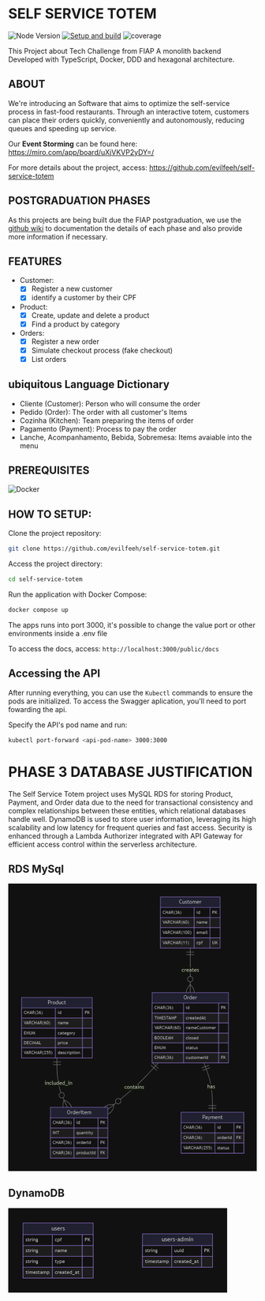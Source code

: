 # SELF SERVICE TOTEM

<img alt="Node Version" src="https://img.shields.io/badge/Node_Version-20.18-green"> [![Setup and build](https://github.com/evilfeeh/self-service-totem/actions/workflows/setup-build-pipeline.yml/badge.svg)](https://github.com/evilfeeh/self-service-totem/actions/workflows/setup-build-pipeline.yml) ![coverage](https://img.shields.io/endpoint?url=https://gist.githubusercontent.com/evilfeeh/b08eb2c7df611955dd487f17d2a4c340/raw/coverage.json)

This Project about Tech Challenge from FIAP
A monolith backend Developed with TypeScript, Docker, DDD and hexagonal architecture.

## ABOUT

We're introducing an Software that aims to optimize the self-service process in fast-food restaurants. Through an interactive totem, customers can place their orders quickly, conveniently and autonomously, reducing queues and speeding up service.

Our **Event Storming** can be found here: https://miro.com/app/board/uXjVKVP2yDY=/

For more details about the project, access: https://github.com/evilfeeh/self-service-totem

## POSTGRADUATION PHASES

As this projects are being built due the FIAP postgraduation, we use the [github wiki](https://github.com/evilfeeh/self-service-totem/wiki) to documentation the details of each phase and also provide more information if necessary.

## FEATURES

-   Customer:
    -   [x] Register a new customer
    -   [x] identify a customer by their CPF
-   Product:
    -   [x] Create, update and delete a product
    -   [x] Find a product by category
-   Orders:
    -   [x] Register a new order
    -   [x] Simulate checkout process (fake checkout)
    -   [x] List orders

## ubiquitous Language Dictionary

-   Cliente (Customer): Person who will consume the order
-   Pedido (Order): The order with all customer's Items
-   Cozinha (Kitchen): Team preparing the items of order
-   Pagamento (Payment): Process to pay the order
-   Lanche, Acompanhamento, Bebida, Sobremesa: Items avaiable into the menu

## PREREQUISITES

  <img alt="Docker" src="https://img.shields.io/badge/Docker-latest">

## HOW TO SETUP:

Clone the project repository:

```bash
git clone https://github.com/evilfeeh/self-service-totem.git
```

Access the project directory:

```bash
cd self-service-totem
```

Run the application with Docker Compose:

```bash
docker compose up
```

The apps runs into port 3000, it's possible to change the value port or other environments inside a .env file

To access the docs, access:
`http://localhost:3000/public/docs`

## Accessing the API

After running everything, you can use the `Kubectl` commands to ensure the pods are initialized. To access the Swagger aplication, you'll need to port fowarding the api.

Specify the API's pod name and run:

```bash
kubectl port-forward <api-pod-name> 3000:3000
```

# PHASE 3 DATABASE JUSTIFICATION

The Self Service Totem project uses MySQL RDS for storing Product, Payment, and Order data due to the need for transactional consistency and complex relationships between these entities, which relational databases handle well. DynamoDB is used to store user information, leveraging its high scalability and low latency for frequent queries and fast access. Security is enhanced through a Lambda Authorizer integrated with API Gateway for efficient access control within the serverless architecture.

## RDS MySql

![MER BANDO DE DADOS](./diagrams/mer-database.png)

## DynamoDB

![MER BANDO DE DADOS](./diagrams/mer-auth-database.png)

